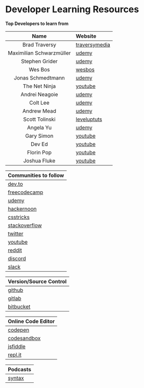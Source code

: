 # Developer Learning Resources

**Top Developers to learn from**

|           Name           | Website                                                                      |
| :----------------------: | :--------------------------------------------------------------------------- |
|      Brad Traversy       | [traversymedia](https://www.traversymedia.com/)                              |
| Maximilian Schwarzmüller | [udemy](https://www.udemy.com/user/maximilian-schwarzmuller/)                |
|      Stephen Grider      | [udemy](https://www.udemy.com/user/sgslo/)                                   |
|         Wes Bos          | [wesbos](https://wesbos.com/)                                                |
|    Jonas Schmedtmann     | [udemy](https://www.udemy.com/user/jonasschmedtmann/)                        |
|      The Net Ninja       | [youtube](https://www.youtube.com/channel/UCW5YeuERMmlnqo4oq8vwUpg/featured) |
|      Andrei Neagoie      | [udemy](https://www.udemy.com/user/andrei-neagoie/)                          |
|         Colt Lee         | [udemy](https://www.udemy.com/user/coltsteele/)                              |
|       Andrew Mead        | [udemy](https://www.udemy.com/user/andrewmead/)                              |
|      Scott Tolinski      | [leveluptuts](https://www.leveluptutorials.com/)                             |
|        Angela Yu         | [udemy](https://www.udemy.com/user/4b4368a3-b5c8-4529-aa65-2056ec31f37e/)    |
|        Gary Simon        | [youtube](https://www.youtube.com/channel/UCVyRiMvfUNMA1UPlDPzG5Ow)          |
|          Dev Ed          | [youtube](https://www.youtube.com/channel/UClb90NQQcskPUGDIXsQEz5Q/featured) |
|        Florin Pop        | [youtube](https://www.youtube.com/c/FlorinPop/videos)                        |
|       Joshua Fluke       | [youtube](https://www.youtube.com/user/Tychos1/featured)                     |

| Communities to follow                              |
| :------------------------------------------------- |
| [dev.to](https://dev.to/)                          |
| [freecodecamp](https://www.freecodecamp.org/learn) |
| [udemy](https://www.udemy.com/)                    |
| [hackernoon](https://hackernoon.com/)              |
| [csstricks](https://css-tricks.com/)               |
| [stackoverflow](https://stackoverflow.com/)        |
| [twitter](https://twitter.com/home)                |
| [youtube](https://www.youtube.com/)                |
| [reddit](https://www.reddit.com/)                  |
| [discord](https://discord.com/)                    |
| [slack](https://slack.com/intl/en-gb/)             |

| Version/Source Control              |
| :---------------------------------- |
| [github](https://github.com/)       |
| [gitlab](https://about.gitlab.com/) |
| [bitbucket](https://bitbucket.org/) |

| Online Code Editor                     |
| :------------------------------------- |
| [codepen](https://codepen.io/)         |
| [codesandbox](https://codesandbox.io/) |
| [jsfiddle](https://jsfiddle.net/)      |
| [repl.it](https://repl.it/)            |

| Podcasts                     |
| :--------------------------- |
| [syntax](https://syntax.fm/) |
